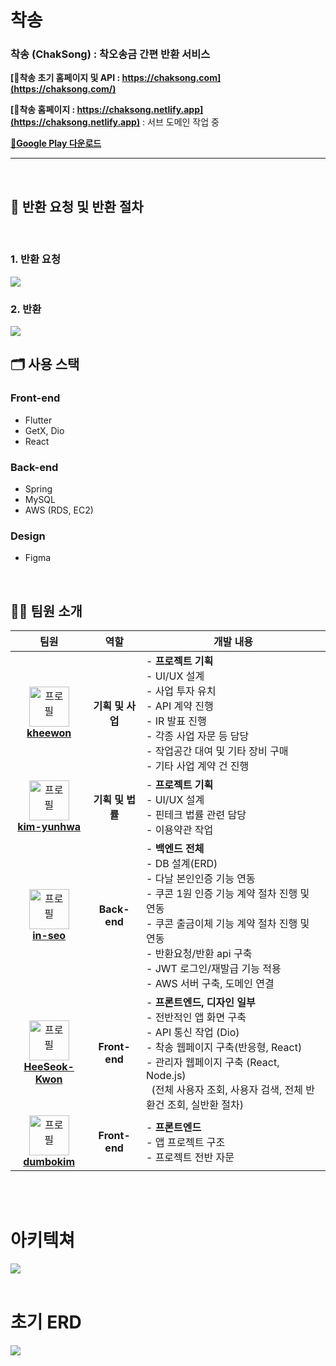 <h1>착송</h1>
<h3>착송 (ChakSong) : 착오송금 간편 반환 서비스</h3>

**[🔗착송 초기 홈페이지 및 API : https://chaksong.com](https://chaksong.com/)** 

**[🔗착송 홈페이지 : https://chaksong.netlify.app](https://chaksong.netlify.app)**
: 서브 도메인 작업 중

**[🔗Google Play 다운로드](https://play.google.com/store/apps/details?id=com.chaksong.release)**


<hr />
<br />

## 🤔 반환 요청 및 반환 절차
<br />

<h3><strong>1. 반환 요청</strong></h3>
<img src="https://user-images.githubusercontent.com/80610295/216800291-06c2eb77-83a0-4d7c-a6cb-5ed9876a4cbe.png" />

<br />

<h3><strong>2. 반환</strong></h3>
<img src="https://user-images.githubusercontent.com/80610295/216800310-16e72a9d-e368-4a8d-aeca-266d5e4a689e.png" />


<br />

## 🗂️ 사용 스택

### **Front-end**
- Flutter
- GetX, Dio
- React

### **Back-end**
- Spring
- MySQL
- AWS (RDS, EC2)

### **Design**
- Figma

<br />

## 🧑‍🧑 팀원 소개
|                                                                                    팀원                                                                                    |          역할          | <div align="center">개발 내용<div>                                                                                                                                                                                                                                                                                                                                                                                                                                                                                                                                                                                                                                                                                                         |
| :------------------------------------------------------------------------------------------------------------------------------------------------------------------------: | :--------------------: | :----------------------------------------------------------------------------------------------------------------------------------------------------------------------------------------------------------------------------------------------------------------------------------------------------------------------------------------------------------------------------------------------------------------------------------------------------------------------------------------------------------------------------------------------------------------------------------------------------------------------------------------------------------------------------------------------------------------------------------------- |
|   <a href="https://github.com/kheewon" target="_blank"><img src="https://avatars.githubusercontent.com/u/99823895?v=4" width="64px" alt="프로필" /><br/><b>kheewon</b></a>   | <b>기획 및 사업</b><br />  | - <b>프로젝트 기획</b><br/> - UI/UX 설계<br/> - 사업 투자 유치<br /> - API 계약 진행<br /> - IR 발표 진행<br /> - 각종 사업 자문 등 담당<br /> - 작업공간 대여 및 기타 장비 구매<br /> - 기타 사업 계약 건 진행<br /> |
| <a href="https://github.com/kim-yunhwa" target="_blank"><img src="https://avatars.githubusercontent.com/u/103299960?v=4" width="64px" alt="프로필" /><br/><b>kim-yunhwa</b></a> | <b>기획 및 법률</b><br /> | - <b>프로젝트 기획</b><br /> - UI/UX 설계<br/> - 핀테크 법률 관련 담당<br /> - 이용약관 작업<br />       
| <a href="https://github.com/in-seo" target="_blank"><img src="https://avatars.githubusercontent.com/u/94730032?v=4" width="64px" alt="프로필" /><br/><b>in-seo</b></a> | <b>Back-end</b><br /> | - <b>백엔드 전체</b><br/> - DB 설계(ERD)<br /> - 다날 본인인증 기능 연동<br /> - 쿠콘 1원 인증 기능 계약 절차 진행 및 연동<br /> - 쿠콘 출금이체 기능 계약 절차 진행 및 연동<br /> - 반환요청/반환 api 구축<br /> - JWT 로그인/재발급 기능 적용<br /> - AWS 서버 구축, 도메인 연결 
| <a href="https://github.com/HeeSeok-Kwon" target="_blank"><img src="https://avatars.githubusercontent.com/u/80610295?v=4" width="64px" alt="프로필" /><br/><b>HeeSeok-Kwon</b></a> | <b>Front-end</b><br /> | - <b>프론트엔드, 디자인 일부</b> <br/> - 전반적인 앱 화면 구축<br /> - API 통신 작업 (Dio)<br /> - 착송 웹페이지 구축(반응형, React)<br /> - 관리자 웹페이지 구축 (React, Node.js)<br /> &nbsp; (전체 사용자 조회, 사용자 검색, 전체 반환건 조회, 실반환 절차)<br />      
| <a href="https://github.com/dumbokim" target="_blank"><img src="https://avatars.githubusercontent.com/u/80529029?v=4" width="64px" alt="프로필" /><br/><b>dumbokim</b></a> | <b>Front-end</b><br /> | - <b>프론트엔드</b> <br/> - 앱 프로젝트 구조 <br /> - 프로젝트 전반 자문                                                                                                                                                                                                                                                                                                                                                                                                                                                                                                                                                                                                                                                         |


<br />
<br />

<h1>아키텍쳐</h1>
<img src="https://user-images.githubusercontent.com/80610295/216800194-3866001e-a038-4f1c-9aaa-b6fbd81c570b.png" />



<br />
<br />

<h1>초기 ERD</h1>
<img src="https://user-images.githubusercontent.com/80610295/216800047-925bba9e-6c45-42c8-9549-a43094dcf867.png" />
